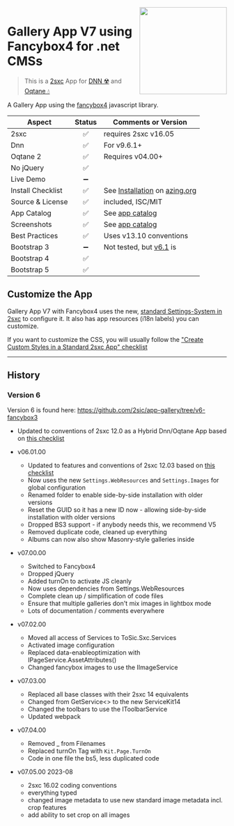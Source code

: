 <image src="app-icon.png" align="right" width="200px">

# Gallery App V7 using Fancybox4 for .net CMSs

> This is a [2sxc](https://2sxc.org) App for [DNN ☢️](https://www.dnnsoftware.com/) and [Oqtane 💧](https://www.oqtane.org/)

A Gallery App using the [fancybox4](https://fancyapps.com/) javascript library.

| Aspect              | Status | Comments or Version |
| ------------------- | :----: | ------------------- |
| 2sxc                | ✅    | requires 2sxc v16.05
| Dnn                 | ✅    | For v9.6.1+
| Oqtane 2            | ✅    | Requires v04.00+
| No jQuery           | ✅    |
| Live Demo           | ➖    |
| Install Checklist   | ✅    | See [Installation](https://azing.org/2sxc/r/WLu6KUI4) on [azing.org](https://azing.org/2sxc)
| Source & License    | ✅    | included, ISC/MIT
| App Catalog         | ✅    | See [app catalog](https://2sxc.org/en/apps/app/gallery-app-v7-using-fancybox-4-hybrid-for-dnn-and-oqtane)
| Screenshots         | ✅    | See [app catalog](https://2sxc.org/en/apps/app/gallery-app-v7-using-fancybox-4-hybrid-for-dnn-and-oqtane)
| Best Practices      | ✅    | Uses v13.10 conventions
| Bootstrap 3         | ➖    | Not tested, but [v6.1](https://github.com/2sic/app-gallery/tree/v6-fancybox3) is
| Bootstrap 4         | ✅    |
| Bootstrap 5         | ✅    |

## Customize the App

Gallery App V7 with Fancybox4 uses the new, [standard Settings-System in 2sxc](http://r.2sxc.org/settings) to configure it. It also has app resources (i18n labels) you can customize.

If you want to customize the CSS, you will usually follow the ["Create Custom Styles in a Standard 2sxc App" checklist](https://azing.org/2sxc/r/Lu5SDBqU)

---

## History

### Version 6

Version 6 is found here: <https://github.com/2sic/app-gallery/tree/v6-fancybox3>

* Updated to conventions of 2sxc 12.0 as a Hybrid Dnn/Oqtane App based on [this checklist](https://azing.org/2sxc/r/m0iSLifK)

* v06.01.00
  * Updated to features and conventions of 2sxc 12.03 based on [this checklist](https://azing.org/2sxc/r/KwXMhp8h)
  * Now uses the new `Settings.WebResources` and `Settings.Images` for global configuration
  * Renamed folder to enable side-by-side installation with older versions
  * Reset the GUID so it has a new ID now - allowing side-by-side installation with older versions
  * Dropped BS3 support - if anybody needs this, we recommend V5
  * Removed duplicate code, cleaned up everything
  * Albums can now also show Masonry-style galleries inside
* v07.00.00
  * Switched to Fancybox4
  * Dropped jQuery
  * Added turnOn to activate JS cleanly
  * Now uses dependencies from Settings.WebResources
  * Complete clean up / simplification of code files
  * Ensure that multiple galleries don't mix images in lightbox mode
  * Lots of documentation / comments everywhere
* v07.02.00
  * Moved all access of Services to ToSic.Sxc.Services
  * Activated image configuration
  * Replaced data-enableoptimization with IPageService.AssetAttributes()
  * Changed fancybox images to use the IImageService
* v07.03.00
  * Replaced all base classes with their 2sxc 14 equivalents
  * Changed from GetService<> to the new ServiceKit14
  * Changed the toolbars to use the IToolbarService
  * Updated webpack
* v07.04.00
  * Removed _ from Filenames
  * Replaced turnOn Tag with `Kit.Page.TurnOn`
  * Code in one file the bs5, less duplicated code
* v07.05.00 2023-08
  * 2sxc 16.02 coding conventions
  * everything typed
  * changed image metadata to use new standard image metadata incl. crop features
  * add ability to set crop on all images

